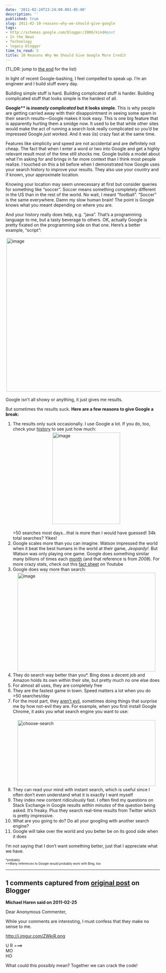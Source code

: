 ```yaml
---
date: '2011-02-24T23:24:00.001-05:00'
description: ''
published: true
slug: 2011-02-10-reasons-why-we-should-give-google
tags:
- http://schemas.google.com/blogger/2008/kind#post
- In the News
- Technology
- legacy-blogger
time_to_read: 5
title: 10 Reasons Why We Should Give Google More Credit
---
```


<p>(TL;DR: jump to <a href="#toptenlist-google">the end</a> for the list)</p>  <p>In light of recent Google-bashing, I feel compelled to speak up. I’m an engineer and I build stuff every day.</p>  <p>Building simple stuff is hard. Building complicated stuff is harder. Building complicated stuff that looks simple is the hardest of all.</p>  <p><strong>Google** is <em>insanely complicated </em>but it looks simple</strong>. This is why people are getting carried away with their disappointment in seeing some spam in their search results—Google makes it look easy. This is one big feature that is apparently hurting them a smidge now. It used to be that while other sites would make the act of running a search look really complicated so you’d be impressed Google <em>just worked</em>. And it was (is) crazy fast at the same time.</p>  <p>Features like simplicity and speed are not accidental and are definitely not cheap. The fact that when I enter a word or two into Google and get a highly relevant result most of the time still shocks me. Google builds a model about what I’m asking for and brings in far more context than I think most people realize. I touched on this a bit before when I demonstrated how Google uses your search history to improve your results. They also use your country and if known, your approximate location. </p>  <p>Knowing your location may seem unnecessary at first but consider queries for something like “soccer”. Soccer means something completely different in the US than in the rest of the world. No wait, I meant “football”. “Soccer” is the same everywhere. Damn my slow human brain! The point is Google knows what you meant depending on where you are. </p>  <p>And your history really does help, e.g. “java”. That’s a programming language to me, but a tasty beverage to others. OK, actually Google is pretty fixated on the programming side on that one. Here’s a better example, “script”:</p>  <p><img alt="image" height="502" src="http://lh3.ggpht.com/_IKD9WtY5kxU/TWcu4ZwyLfI/AAAAAAAABdk/ppr1Cyl9IiM/image%5B9%5D.png?imgmax=800" style="margin: 3px; display: inline;" title="image" width="700" /></p>  <p>Google isn’t all showy or anything, it just gives me results.</p>  <p id="toptenlist-google">But sometimes the results suck. <strong>Here are a few reasons to give Google a break:</strong></p>  <ol>   <li>The results only suck occasionally. I use Google a lot. If you do, too, check your <a href="https://www.google.com/history/">history</a> to see just how much:       <br /><img alt="image" height="299" src="http://lh6.ggpht.com/_IKD9WtY5kxU/TWcu4_Kf8MI/AAAAAAAABdo/hwt_9Mqek5E/image%5B5%5D.png?imgmax=800" style="margin: 3px auto; display: block; float: none;" title="image" width="221" />       <br />&gt;50 searches most days…that is more than I would have guessed! 34k total searches? Yikes! </li>    <li>Google scales more than you can imagine. Watson impressed the world when it beat the best humans in the world at their game, <em>Jeopardy!.</em> But Watson was only playing one game. Google does something similar many billions of times each <a href="http://searchenginewatch.com/3630718">month</a> (and that reference is from <em>2008</em>). For more crazy stats, check out this <a href="http://www.youtube.com/t/fact_sheet">fact sheet</a> on Youtube </li>    <li>Google does way more than search:      <br /><img alt="image" height="322" src="http://lh3.ggpht.com/_IKD9WtY5kxU/TWcu5jjFIuI/AAAAAAAABds/NJGH7zwf9mI/image%5B11%5D.png?imgmax=800" style="margin: 3px auto; display: block; float: none;" title="image" width="450" /> </li>    <li>They do search way better than you*. Bing does a decent job and Amazon holds its own within their site, but pretty much no one else does </li>    <li>For almost all uses, they are completely free </li>    <li>They are the fastest game in town. Speed matters a lot when you do &gt;50 searches/day </li>    <li>For the most part, they <a href="http://en.wikipedia.org/wiki/Don't_be_evil">aren’t evil</a>, sometimes doing things that surprise me by how not-evil they are. For example, when you first install Google Chrome, it asks you what search engine you want to use:       <br />      <br /><img alt="choose-search" height="215" src="http://lh3.ggpht.com/_IKD9WtY5kxU/TWcu6Kc_MtI/AAAAAAAABdw/Hl5SqwYb7bo/choose-search%5B3%5D.jpg?imgmax=800" style="margin: 3px auto; display: block; float: none;" title="choose-search" width="450" /> </li>    <li>They can read your mind with instant search, which is useful since I often don’t even understand what it is exactly I want myself </li>    <li>They index new content ridiculously fast. I often find my questions on Stack Exchange in Google results <em>within minutes </em>of the question being asked. It’s freaky. Plus they search real-time results from Twitter which is pretty impressive. </li>    <li>What are you going to do? Do all your googling with another search engine?      <br /></li>    <li>Google will take over the world and you better be on its good side when it does </li> </ol>  <p>I’m not saying that I don’t want something better, just that I appreciate what we have.</p>  <p><font size="1">*probably      <br />*<font size="1">*Many references to Google would probably work with Bing, too</font></font></p>

---

## 1 comments captured from [original post](https://blog.wassupy.com/2011/02/10-reasons-why-we-should-give-google.html) on Blogger

**Michael Haren said on 2011-02-25**

Dear Anonymous Commenter, 

While your comments are interesting, I must confess that they make no sense to me. 

http://i.imgur.com/ZWkiR.png

  U R ===&gt;<br />  MO <br />  HO

What could this possibly mean? Together we can crack the code!

